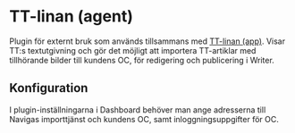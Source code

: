 # TT-linan (agent)
Plugin för externt bruk som används tillsammans med [TT-linan (app)](https://github.com/ttab/dashboard-plugins/tree/master/tt-linan-app). Visar TT:s textutgivning och gör det möjligt att importera TT-artiklar med tillhörande bilder till kundens OC, för redigering och publicering i Writer.

## Konfiguration
I plugin-inställningarna i Dashboard behöver man ange adresserna till Navigas importtjänst och kundens OC, samt inloggningsuppgifter för OC.
